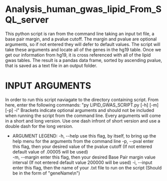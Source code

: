 # Analysis_human_gwas_lipid_From_SQL_server
This python script is ran from the command line taking an input txt file, a base pair margin, and a pvalue cutoff. The margin and pvalue are optional arguments, so if not entered they will defer to default values. The script will take these arguments and locate all of the genes in the hg19 table. Once we get our information from hg19, it is cross referenced with all of the lipid gwas tables. The result is a pandas data frame, sorted by ascending pvalue, that is saved as a text file in an output folder. 

# INPUT ARGUMENTS 
In order to run this script naviagate to the directory containing script. From here, enter the following commands:
"py LIPID_GWAS_SCRIPT.py [-h] [-m] [-p] -i" Brackets indicate optional arguments and should not be included when running the script from the command line. Every arguments will come in a short and long version. Use one dash infront of short version and use a double dash for the long version. 

 - ARGUMENT LEGEND:
    -h, --help     use this flag, by itself, to bring up the help menu for the arguments from the command line
    -p, --pval     enter this flag, then your desired value of the pvalue cutoff (If not entered default value of .00005 will be used)  
    -m, --margin   enter this flag, then your desired Base Pair margin value interval (If not entered default value 200000 will be used)
    -i, --input    enter this flag, then the name of your .txt file to run on the script (Should be in the form of "geneName\n") 
 


